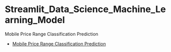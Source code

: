 # Streamlit_Data_Science_Machine_Learning_Model
Mobile Price Range Classification Prediction
- [Mobile Price Range Classification Prediction]([http://localhost:8501/](https://appdatasciencemachinelearningmodel-vpaumvfanhzoh5q7jnszg4.streamlit.app/))
